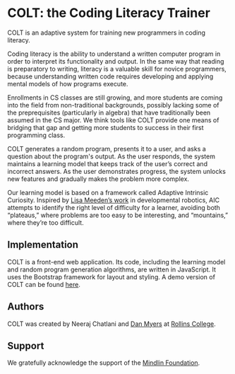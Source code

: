 # COLT: the Coding Literacy Trainer
COLT is an adaptive system for training new programmers in coding literacy.

Coding literacy is the ability to understand a written computer program in order to interpret its functionality and output. In the same way that reading is preparatory to writing, literacy is a valuable skill for novice programmers, because understanding written code requires developing and applying mental models of how programs execute.

Enrollments in CS classes are still growing, and more students are coming into the field from non-traditional backgrounds, possibly lacking some of the preprequisites (particularly in algebra) that have traditionally been assumed in the CS major. We think tools like COLT provide one means of bridging that gap and getting more students to success in their first programming class.

COLT generates a random program, presents it to a user, and asks a question about the program's output. As the user responds, the system maintains a learning model that keeps track of the user’s correct and incorrect answers. As the user demonstrates progress, the system unlocks new features and gradually makes the problem more complex.

Our learning model is based on a framework called Adaptive Intrinsic Curiosity. Inspired by [Lisa Meeden’s work](http://www.cs.swarthmore.edu/~meeden) in developmental robotics, AIC attempts to identify the right level of difficulty for a learner, avoiding both “plateaus,” where problems are too easy to be interesting, and “mountains,” where they’re too difficult.

## Implementation
COLT is a front-end web application. Its code, including the learning model and random program generation algorithms, are written in JavaScript. It uses the Bootstrap framework for layout and styling. A demo version of COLT can be found [here](https://codingliteracy.github.io/CodingLiteracyTrainer).

## Authors
COLT was created by Neeraj Chatlani and [Dan Myers](http://dansmyers.github.io) at [Rollins College](http://www.rollins.edu).

## Support

We gratefully acknowledge the support of the [Mindlin Foundation](https://mindlinfoundation.org).
